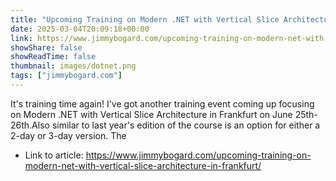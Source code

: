 ```yaml
---
title: "Upcoming Training on Modern .NET with Vertical Slice Architecture in Frankfurt"
date: 2025-03-04T20:09:18+00:00
link: https://www.jimmybogard.com/upcoming-training-on-modern-net-with-vertical-slice-architecture-in-frankfurt/
showShare: false
showReadTime: false
thumbnail: images/dotnet.png
tags: ["jimmybogard.com"]
---
```

It's training time again! I've got another training event coming up focusing on Modern .NET with Vertical Slice Architecture in Frankfurt on June 25th-26th.Also similar to last year's edition of the course is an option for either a 2-day or 3-day version. The

- Link to article: https://www.jimmybogard.com/upcoming-training-on-modern-net-with-vertical-slice-architecture-in-frankfurt/